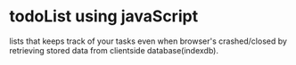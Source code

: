 # todoList using javaScript
lists that keeps track of your tasks even when browser's crashed/closed by retrieving stored data from clientside database(indexdb).
